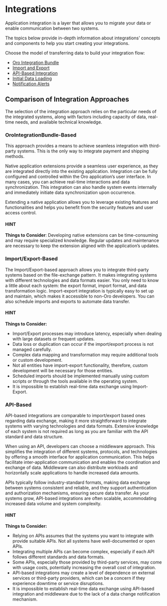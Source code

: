 <a id="dev-integrations"></a>

# Integrations

Application integration is a layer that allows you to migrate your data or enable communication between two systems.

The topics below provide in-depth information about integrations’ concepts and components to help you start creating your integrations.

Choose the model of transferring data to build your integration flow:

* [Oro Integration Bundle](integration-config/index.md)
* [Import and Export](import-export/index.md)
* [API-Based Integration](api-based.md)
* [Initial Data Loading](initial-data-load.md)
* [Notification Alerts](notification-alerts.md)

## Comparison of Integration Approaches

The selection of the integration approach relies on the particular needs of the integrated systems, along with factors including capacity of data, real-time needs, and available technical knowledge.

<a id="dev-integrations-integrationbundle-based"></a>

### OroIntegrationBundle-Based

This approach provides a means to achieve seamless integration with third-party systems. This is the only way to integrate payment and shipping methods.

Native application extensions provide a seamless user experience, as they are integrated directly into the existing application. Integration can be fully configured and controlled within the Oro application’s user interface. In many cases, you can achieve real-time interactions and data synchronization. This integration can also handle system events internally and immediately initiate data synchronization upon occurrence.

Extending a native application allows you to leverage existing features and functionalities and helps you benefit from the security features and user access control.

#### HINT
**Things to Consider**: Developing native extensions can be time-consuming and may require specialized knowledge. Regular updates and maintenance are necessary to keep the extension aligned with the application’s updates.

### Import/Export-Based

The Import/Export-based approach allows you to integrate third-party systems based on the file-exchange pattern. It makes integrating systems with different technologies and data formats easier. You only need to know a little about each system: the export format, import format, and data transformation logic. Import-export integration is typically easy to set up and maintain, which makes it accessible to non-Oro developers. You can also schedule imports and exports to automate data transfer.

#### HINT
**Things to Consider:**

* Import/Export processes may introduce latency, especially when dealing with large datasets or frequent updates.
* Data loss or duplication can occur if the import/export process is not managed carefully.
* Complex data mapping and transformation may require additional tools or custom development.
* Not all entities have import-export functionality, therefore, custom development will be necessary for those entities.
* Scheduled imports should be implemented manually using custom scripts or through the tools available in the operating system.
* It is impossible to establish real-time data exchange using Import-Export.

### API-Based

API-based integrations are comparable to import/export based ones regarding data exchange, making it more straightforward to integrate systems with varying technologies and data formats. Extensive knowledge of each system is not required as long as you are familiar with the API standard and data structure.

When using an API, developers can choose a middleware approach. This simplifies the integration of different systems, protocols, and technologies by offering a smooth interface for application communication. This helps facilitate inter-application communication and enables the coordination and exchange of data. Middleware can also distribute workloads and horizontally scale applications to handle increased data amounts.

APIs typically follow industry-standard formats, making data exchange between systems consistent and reliable, and they support authentication and authorization mechanisms, ensuring secure data transfer. As your systems grow, API-based integrations are often scalable, accommodating increased data volume and system complexity.

#### HINT
**Things to Consider:**

* Relying on APIs assumes that the systems you want to integrate with provide suitable APIs. Not all systems have well-documented or open APIs.
* Integrating multiple APIs can become complex, especially if each API follows different standards and data formats.
* Some APIs, especially those provided by third-party services, may come with usage costs, potentially increasing the overall cost of integration.
* API-based integrations may create a level of dependence on external services or third-party providers, which can be a concern if they experience downtime or service disruptions.
* It is impossible to establish real-time data exchange using API-based integration and middleware due to the lack of a data change notification mechanism.
